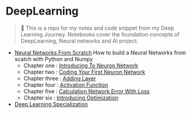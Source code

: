# DeepLearning
> 📕 This is a repo for my notes and code snippet from my Deep Learning Journey. Notebooks cover the foundation concepts of DeepLearning, Neural networks and AI project.

- [Neural Networks From Scratch](https://nnfs.io/) How to build a Neural Networks from scatch with Python and Numpy
  - Chapter one : [Introducing To Neuron Network](https://github.com/theaveas/DeepLearning/blob/main/NNFS/01_nnfs_introducing_neural_networks.ipynb) 
  - Chapter two : [Coding Your First Neuron Network](https://github.com/theaveas/DeepLearning/blob/main/NNFS/02_nnfs_coding_our_first_neurons.ipynb)
  - Chapter three : [Adding Layer](https://github.com/theaveas/DeepLearning/blob/main/NNFS/03_nnfs_adding_layers.ipynb)
  - Chapter four : [Activation Function](https://github.com/theaveas/DeepLearning/blob/main/NNFS/04_nnfs_activation_functions.ipynb)
  - Chapter five : [Calculation Network Error With Loss](https://github.com/theaveas/DeepLearning/blob/main/NNFS/05_nnfs_calculating_network_error_with_loss.ipynb)
  - Chapter six : [Introducing Optimization](https://github.com/theaveas/DeepLearning/blob/main/NNFS/06_nnfs_introducing_optimization.ipynb)
- [Deep Learning Specialization](https://www.deeplearning.ai/program/deep-learning-specialization/)
